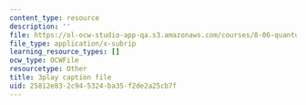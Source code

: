 ```yaml
---
content_type: resource
description: ''
file: https://ol-ocw-studio-app-qa.s3.amazonaws.com/courses/8-06-quantum-physics-iii-spring-2018/25812e832c945324ba35f2de2a25cb7f_868odGqmB1E.vtt
file_type: application/x-subrip
learning_resource_types: []
ocw_type: OCWFile
resourcetype: Other
title: 3play caption file
uid: 25812e83-2c94-5324-ba35-f2de2a25cb7f
---
```

